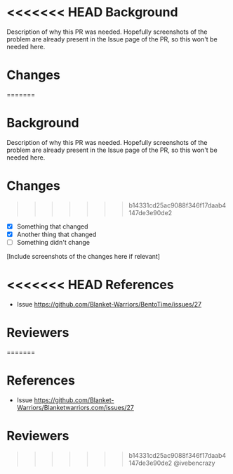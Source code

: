 <<<<<<< HEAD
Background
==========
Description of why this PR was needed. Hopefully screenshots of the problem are already present in the Issue page of the PR, so this won't be needed here.

Changes
=======
=======
# Background

Description of why this PR was needed. Hopefully screenshots of the problem are already present in the Issue page of the PR, so this won't be needed here.

# Changes

>>>>>>> b14331cd25ac9088f346f17daab4147de3e90de2
- [x] Something that changed
- [x] Another thing that changed
- [ ] Something didn't change

[Include screenshots of the changes here if relevant]

<<<<<<< HEAD
References
==========
 - Issue https://github.com/Blanket-Warriors/BentoTime/issues/27

Reviewers
=========
=======
# References

 - Issue https://github.com/Blanket-Warriors/Blanketwarriors.com/issues/27

# Reviewers

>>>>>>> b14331cd25ac9088f346f17daab4147de3e90de2
@ivebencrazy
